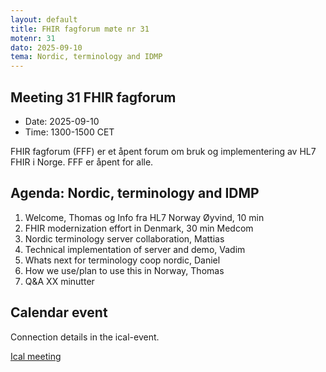 ```yaml
---
layout: default
title: FHIR fagforum møte nr 31
motenr: 31
dato: 2025-09-10
tema: Nordic, terminology and IDMP
---
```


## Meeting 31 FHIR fagforum

* Date: 2025-09-10  
* Time: 1300-1500 CET

FHIR fagforum (FFF) er et åpent forum om bruk og implementering av HL7 FHIR i Norge. FFF er åpent for alle.  

## Agenda: Nordic, terminology and IDMP  

1. Welcome, Thomas og Info fra HL7 Norway Øyvind, 10 min  
2. FHIR modernization effort in Denmark, 30 min Medcom  
3. Nordic terminology server collaboration, Mattias
4. Technical implementation of server and demo, Vadim
5. Whats next for terminology coop nordic, Daniel
6. How we use/plan to use this in Norway, Thomas
7. Q&A XX minutter  

## Calendar event

Connection details in the ical-event.

[Ical meeting](ical/FHIR%20fagforum%20%2331.ics)
